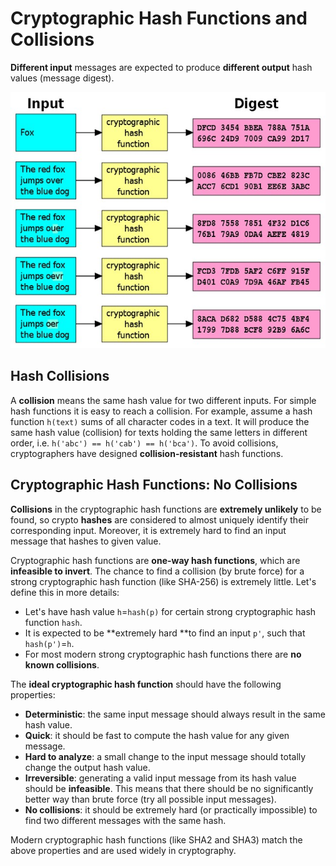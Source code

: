 # Cryptographic Hash Functions and Collisions

**Different input** messages are expected to produce **different output** hash values \(message digest\).

![](/assets/crypto-hash-function-examples.jpg)

## Hash Collisions

A **collision** means the same hash value for two different inputs. For simple hash functions it is easy to reach a collision. For example, assume a hash function `h(text)` sums of all character codes in a text. It will produce the same hash value \(collision\) for texts holding the same letters in different order, i.e. `h('abc') == h('cab') == h('bca')`. To avoid collisions, cryptographers have designed **collision-resistant** hash functions.

## Cryptographic Hash Functions: No Collisions

**Collisions** in the cryptographic hash functions are **extremely unlikely** to be found, so crypto **hashes** are considered to almost uniquely identify their corresponding input. Moreover, it is extremely hard to find an input message that hashes to given value.

Cryptographic hash functions are **one-way hash functions**, which are **infeasible to invert**. The chance to find a collision \(by brute force\) for a strong cryptographic hash function \(like SHA-256\) is extremely little. Let's define this in more details:

* Let's have hash value `h`=`hash(p)` for certain strong cryptographic hash function `hash`.
* It is expected to be **extremely hard **to find an input `p'`, such that `hash(p')`=`h`.
* For most modern strong cryptographic hash functions there are **no known collisions**.

The **ideal cryptographic hash function** should have the following properties:

* **Deterministic**: the same input message should always result in the same hash value.
* **Quick**: it should be fast to compute the hash value for any given message.
* **Hard to analyze**: a small change to the input message should totally change the output hash value.
* **Irreversible**: generating a valid input message from its hash value should be **infeasible**. This means that there should be no significantly better way than brute force \(try all possible input messages\).
* **No collisions**: it should be extremely hard \(or practically impossible\) to find two different messages with the same hash.

Modern cryptographic hash functions \(like SHA2 and SHA3\) match the above properties and are used widely in cryptography.

